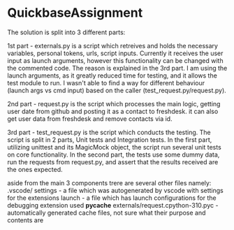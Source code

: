 # QuickbaseAssignment

The solution is split into 3 different parts:

1st part -
    externals.py is a script which retreives and holds the necessary variables, personal tokens, urls, script inputs.
    Currently it receives the user input as launch arguments, however this functionality can be changed with the commented code.
    The reason is explained in the 3rd part.
    I am using the launch arguments, as it greatly reduced time for testing, and it allows the test module to run.
    I wasn't able to find a way for different behaviour (launch args vs cmd input) based on the caller (test_request.py/request.py).

2nd part -
    request.py is the script which processes the main logic, getting user date from github and posting it as a contact to freshdesk.
    it can also get user data from freshdesk and remove contacts via id.

3rd part -
    test_request.py is the script which conducts the testing.
    The script is split in 2 parts, Unit tests and Integration tests.
    In the first part, utilizing unittest and its MagicMock object, the script run several unit tests on core functionality.
    In the second part, the tests use some dummy data, run the requests from request.py, and assert that the results received are the ones expected.

aside from the main 3 components trere are several other files namely:
.vscode/
    settings - a file which was autogenerated by vscode with settings for the extensions
    launch - a file which has launch configurations for the debugging extension used
__pycache__
    externals/request.cpython-310.pyc - automatically generated cache files, not sure what their purpose and contents are